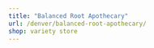 ```yaml
---
title: "Balanced Root Apothecary"
url: /denver/balanced-root-apothecary/
shop: variety store
---
```

